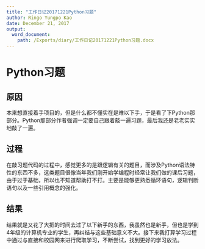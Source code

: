 ```yaml
---
title: "工作日记20171221Python习题"
author: Ringo Yungpo Kao
date: December 21, 2017
output:
  word_document:
    path: /Exports/diary/工作日记20171221Python习题.docx
---
```

# Python习题
## 原因
本来想直接着手项目的，但是什么都不懂实在是难以下手，于是看了下Python那部分。Python那部分作者强调一定要自己跟着敲一遍习题，最后我还是老老实实地敲了一遍。

## 过程
在敲习题代码的过程中，感觉更多的是跟逻辑有关的题目，而涉及Python语法特性的东西不多，这类题目很像当年我们刚开始学编程时经常让我们做的课后习题，由于过于基础，所以也不知道帮助打不打。主要是能够更熟悉循环语句，逻辑判断语句以及一些引用概念的强化。

## 结果
结果就是又花了大把的时间去过了以下新手的东西，我虽然也是新手，但也是学到4年级的计算机专业的学生，再纠结与这些基础意义不大。接下来我打算学习过程中通过与直接和校园网来进行爬取学习，不断尝试，找到更好的学习放法。